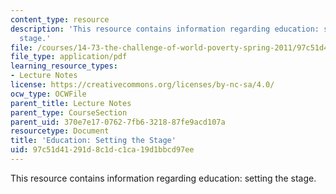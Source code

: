 ```yaml
---
content_type: resource
description: 'This resource contains information regarding education: setting the
  stage.'
file: /courses/14-73-the-challenge-of-world-poverty-spring-2011/97c51d41291d8c1dc1ca19d1bbcd97ee_MIT14_73S11_Lec9_slides.pdf
file_type: application/pdf
learning_resource_types:
- Lecture Notes
license: https://creativecommons.org/licenses/by-nc-sa/4.0/
ocw_type: OCWFile
parent_title: Lecture Notes
parent_type: CourseSection
parent_uid: 370e7e17-0762-7fb6-3218-87fe9acd107a
resourcetype: Document
title: 'Education: Setting the Stage'
uid: 97c51d41-291d-8c1d-c1ca-19d1bbcd97ee
---
```

This resource contains information regarding education: setting the stage.